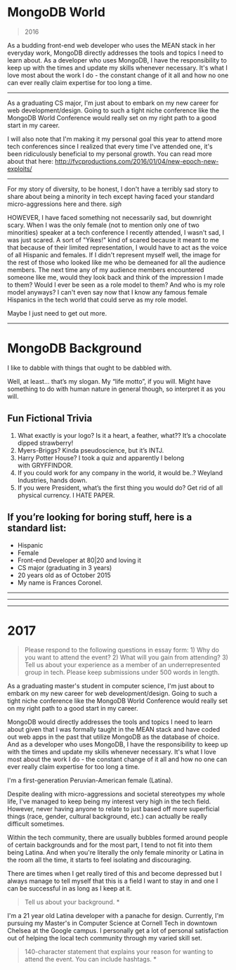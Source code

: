 # MongoDB World

> 2016

As a budding front-end web developer who uses the MEAN stack in her everyday work, MongoDB directly addresses the tools and topics I need to learn about. As a developer who uses MongoDB, I have the responsibility to keep up with the times and update my skills whenever necessary. It's what I love most about the work I do - the constant change of it all and how no one can ever really claim expertise for too long a time.

----

As a graduating CS major, I'm just about to embark on my new career for web development/design. Going to such a tight niche conference like the MongoDB World Conference would really set on my right path to a good start in my career.

I will also note that I'm making it my personal goal this year to attend more tech conferences since I realized that every time I've attended one, it's been ridiculously beneficial to my personal growth. You can read more about that here: http://fvcproductions.com/2016/01/04/new-epoch-new-exploits/

---

For my story of diversity, to be honest, I don't have a terribly sad story to share about being a minority in tech except having faced your standard micro-aggressions here and there. *sigh*

HOWEVER, I have faced something not necessarily sad, but downright scary. When I was the only female (not to mention only one of two minorities) speaker at a tech conference I recently attended, I wasn't sad, I was just scared. A sort of "Yikes!" kind of scared because it meant to me that because of their limited representation, I would have to act as the voice of all Hispanic and females. If I didn't represent myself well, the image for the rest of those who looked like me who be demeaned for all the audience members. The next time any of my audience members encountered someone like me, would they look back and think of the impression I made to them? Would I ever be seen as a role model to them? And who is my role model anyways? I can't even say now that I know any famous female Hispanics in the tech world that could serve as my role model.

Maybe I just need to get out more.

---

# MongoDB Background

I like to dabble with things that ought to be dabbled with.

Well, at least… that’s my slogan.
My “life motto”, if you will.
Might have something to do with human nature in general though, so interpret it as you will.

## Fun Fictional Trivia

1. What exactly is your logo? Is it a heart, a feather, what?? It’s a chocolate dipped strawberry!
2. Myers-Briggs? Kinda pseudoscience, but it’s INTJ.
3. Harry Potter House? I took a quiz and apparently I belong with GRYFFINDOR.
4. If you could work for any company in the world, it would be..? Weyland Industries, hands down.
5. If you were President, what’s the first thing you would do? Get rid of all physical currency. I HATE PAPER.

## If you’re looking for boring stuff, here is a standard list:

- Hispanic
- Female
- Front-end Developer at 80|20 and loving it
- CS major (graduating in 3 years)
- 20 years old as of October 2015
- My name is Frances Coronel.

---
---
---

# 2017

> Please respond to the following questions in essay form: 1) Why do you want to attend the event? 2) What will you gain from attending? 3) Tell us about your experience as a member of an underrepresented group in tech. Please keep submissions under 500 words in length.

As a graduating master's student in computer science, I'm just about to embark on my new career for web development/design. Going to such a tight niche conference like the MongoDB World Conference would really set on my right path to a good start in my career.

MongoDB would directly addresses the tools and topics I need to learn about given that I was formally taught in the MEAN stack and have coded out web apps in the past that utilize MongoDB as the database of choice. And as a developer who uses MongoDB, I have the responsibility to keep up with the times and update my skills whenever necessary. It's what I love most about the work I do - the constant change of it all and how no one can ever really claim expertise for too long a time.

I'm a first-generation Peruvian-American female (Latina).

Despite dealing with micro-aggressions and societal stereotypes my whole life, I've managed to keep being my interest very high in the tech field. However, never having anyone to relate to just based off more superficial things (race, gender, cultural background, etc.) can actually be really difficult sometimes.

Within the tech community, there are usually bubbles formed around people of certain backgrounds and for the most part, I tend to not fit into them being Latina. And when you're literally the only female minority or Latina in the room all the time, it starts to feel isolating and discouraging.

There are times when I get really tired of this and become depressed but I always manage to tell myself that this is a field I want to stay in and one I can be successful in as long as I keep at it.

> Tell us about your background. *

I'm a 21 year old Latina developer with a panache for design. Currently, I'm pursuing my Master's in Computer Science at Cornell Tech in downtown Chelsea at the Google campus. I personally get a lot of personal satisfaction out of helping the local tech community through my varied skill set.

> 140-character statement that explains your reason for wanting to attend the event. You can include hashtags. *

